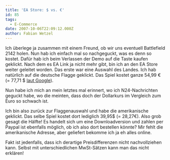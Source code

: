 ```yaml
---
title: 'EA Store: $ vs. €'
id: 85
tags:
  - E-Commerce
date: 2007-10-06T22:09:12.000Z
author: Fabian Wetzel
---
```


Ich &#xFC;berlege ja zusammen mit einem Freund, ob wir uns eventuell Battlefield 2142 holen. Nun hab ich einfach mal so nachgeguckt, was es denn so kostet. Daf&#xFC;r hab ich beim Verlassen der Demo auf die Taste kaufen geklickt. Nach dem es EA Link ja nicht mehr gibt, bin ich an den EA Store weiter geleitet worden. Das erste war eine Auswahl des Landes. Ich hab nat&#xFC;rlich auf die deutsche Flagge geklickt. Das Spiel kostet ganze 54,99 &#x20AC; (= 77,71 $ [laut Google](http://www.google.de/search?q=54%2C99+%E2%82%AC+in+%24&amp;sourceid=navclient-ff&amp;ie=UTF-8&amp;rlz=1B3GGGL_de___DE228)). 

Nun habe ich mich an mein letztes mal erinnert, wo ich N24-Nachrichten geguckt habe, wo die meinten, dass doch der Dollarkurs im Vergleich zum Euro so schwach ist.

Ich bin also zur&#xFC;ck zur Flaggenauswahl und habe die amerikanische geklickt. Das selbe Spiel kostet dort lediglich 39,95$ (= 28,27&#x20AC;). Also grob gesagt die H&#xE4;lfte! Es handelt sich um eine Downloadversion und zahlen per Paypal ist ebenfalls m&#xF6;glich, ob ich also dort bestellen k&#xF6;nnte? Mir fehlt die amerikanische Adresse, aber geliefert bekomme ich ja eh alles online.

Fakt ist jedenfalls, dass ich derartige Preisdifferenzen nicht nachvollziehen kann. Selbst mit unterschiedlichen MwSt-S&#xE4;tzen kann man das nicht erkl&#xE4;ren!

